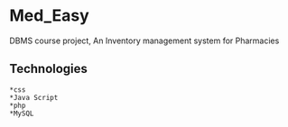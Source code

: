 # Med_Easy
DBMS course project, An Inventory management system for Pharmacies
     
## Technologies
    *css
    *Java Script
    *php
    *MySQL

